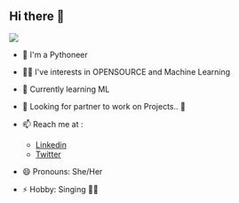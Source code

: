 ##  Hi there 👋 
![](https://github.com/kritikaparmar-programmer/kritikaparmar-programmer/blob/master/Readmebg.png)
 
- 🐍 I'm a Pythoneer 

- 👩‍💻 I've interests in OPENSOURCE and Machine Learning

<!--- 🔭 Currently working on -->
 
- 🌱 Currently learning ML 
 
- 🤔 Looking for partner to work on Projects.. 🤝

- 📫 Reach me at :
     - [Linkedin](https://www.linkedin.com/in/kritika-parmar-10244a193/) 
     - [Twitter](https://twitter.com/KritikaParmar5)
 
- 😄 Pronouns: She/Her
 
- ⚡ Hobby: Singing 🎤🎵 
                  
